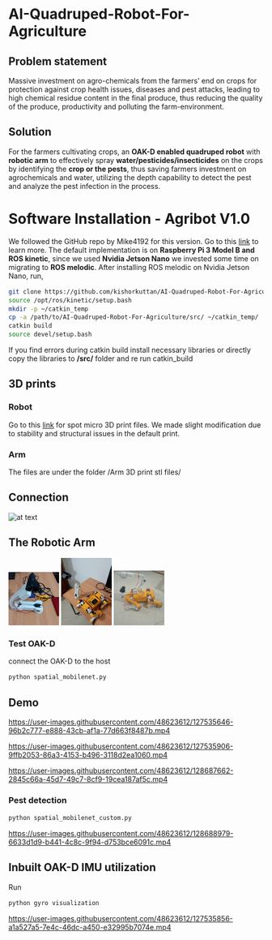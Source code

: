 # AI-Quadruped-Robot-For-Agriculture
## Problem statement
Massive investment on agro-chemicals from the farmers’ end on crops for protection against crop health issues, diseases and pest attacks, leading to high chemical residue content in the final produce, thus reducing the quality of the produce, productivity and polluting the farm-environment.

## Solution
For the farmers cultivating crops, an **OAK-D enabled quadruped robot** with **robotic arm** to effectively spray **water/pesticides/insecticides** on the crops by identifying the **crop or the pests**, thus saving farmers investment on agrochemicals and water, utilizing the depth capability to detect the pest and analyze the pest infection in the process.

# Software Installation - Agribot V1.0
We followed the GitHub repo by Mike4192 for this version. Go to this [link](https://github.com/mike4192/spotMicro) to learn more.
The default implementation is on **Raspberry Pi 3 Model B and ROS kinetic**, since we used **Nvidia Jetson Nano** we invested some time on migrating to **ROS melodic**.
After installing ROS melodic on Nvidia Jetson Nano, run,
```sh
git clone https://github.com/kishorkuttan/AI-Quadruped-Robot-For-Agriculture.git
source /opt/ros/kinetic/setup.bash 
mkdir -p ~/catkin_temp  
cp -a /path/to/AI-Quadruped-Robot-For-Agriculture/src/ ~/catkin_temp/
catkin build
source devel/setup.bash
```
If you find errors during catkin build install necessary libraries or directly copy the libraries to **/src/** folder and re run catkin_build

## 3D prints
### Robot
Go to this [link](https://www.thingiverse.com/thing:3445283) for spot micro 3D print files. We made slight modification due to stability and structural issues in the default print.

### Arm
The files are under the folder /Arm 3D print stl files/

## Connection
![at text](https://github.com/kishorkuttan/AI-Quadruped-Robot-For-Agriculture/blob/master/schematics.png)
## The Robotic Arm
<p float="left">
  <img src="/arm_doc/1622900229364.jpeg" width="100" />
  <img src="/arm_doc/1622899821254.jpeg" width="100" /> 
  <img src="/arm_doc/1620652142487.jpeg" width="100" />
</p>


### Test OAK-D
connect the OAK-D to the host
```sh
python spatial_mobilenet.py

```
## Demo

https://user-images.githubusercontent.com/48623612/127535646-96b2c777-e888-43cb-af1a-77d663f8487b.mp4



https://user-images.githubusercontent.com/48623612/127535906-9ffb2053-86a3-4153-b496-3118d2ea1060.mp4



https://user-images.githubusercontent.com/48623612/128687662-2845c66a-45d7-49c7-8cf9-19cea187af5c.mp4

### Pest detection
```sh
python spatial_mobilenet_custom.py
```


https://user-images.githubusercontent.com/48623612/128688979-6633d1d9-b441-4c8c-9f94-d753bce6091c.mp4


## Inbuilt OAK-D IMU utilization
Run

```sh
python gyro visualization
```


https://user-images.githubusercontent.com/48623612/127535856-a1a527a5-7e4c-46dc-a450-e32995b7074e.mp4



